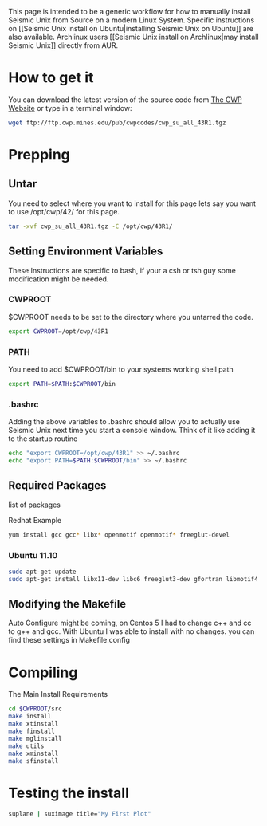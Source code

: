 This page is intended to be a generic workflow for how to manually install Seismic Unix from Source on a modern Linux System. Specific instructions on [[Seismic Unix install on Ubuntu|installing Seismic Unix on Ubuntu]] are also available. Archlinux users [[Seismic Unix install on Archlinux|may install Seismic Unix]] directly from AUR.

# How to get it

You can download the latest version of the source code from [The CWP Website](http://www.cwp.mines.edu/cwpcodes/) or type in a terminal window:
```sh
wget ftp://ftp.cwp.mines.edu/pub/cwpcodes/cwp_su_all_43R1.tgz
```

# Prepping

## Untar
You need to select where you want to install for this page lets say you want to use /opt/cwp/42/ for this page.
```sh 
tar -xvf cwp_su_all_43R1.tgz -C /opt/cwp/43R1/
```

## Setting Environment Variables
These Instructions are specific to bash, if your a csh or tsh guy some modification might be needed.

### CWPROOT
$CWPROOT needs to be set to the directory where you untarred the code.
```sh
export CWPROOT=/opt/cwp/43R1
```


### PATH

You need to add $CWPROOT/bin to your systems working shell path 
```sh
export PATH=$PATH:$CWPROOT/bin
```

### .bashrc

Adding the above variables to .bashrc should allow you to actually use Seismic Unix next time you start a console window.
Think of it like adding it to the startup routine
```sh
echo "export CWPROOT=/opt/cwp/43R1" >> ~/.bashrc
echo "export PATH=$PATH:$CWPROOT/bin" >> ~/.bashrc
```

## Required Packages

list of packages

Redhat Example
```sh
yum install gcc gcc* libx* openmotif openmotif* freeglut-devel
```


### Ubuntu 11.10

```sh
sudo apt-get update
sudo apt-get install libx11-dev libc6 freeglut3-dev gfortran libmotif4 libxt6 x11proto-print-dev libmotif-dev
```

## Modifying the Makefile
Auto Configure might be coming, on Centos 5 I had to change c++ and cc to g++ and gcc. With Ubuntu I was able to install with no changes.
you can find these settings in Makefile.config


# Compiling
The Main Install Requirements
```sh
cd $CWPROOT/src
make install
make xtinstall
make finstall 
make mglinstall
make utils
make xminstall
make sfinstall
```

# Testing the install

```sh
suplane | suximage title="My First Plot"
```

